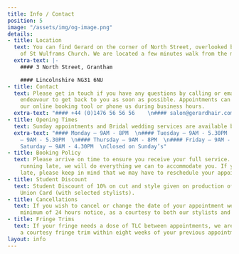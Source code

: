 ```yaml
---
title: Info / Contact
position: 5
image: "/assets/img/og-image.png"
details:
- title: Location
  text: You can find Gerard on the corner of North Street, overlooked by the spire
    of St Wulframs Church. We are located a few minutes walk from the market center.
  extra-text: |-
    #### 3 North Street, Grantham

    #### Lincolnshire NG31 6NU
- title: Contact
  text: Please get in touch if you have any questions by calling or emailing. We will
    endeavour to get back to you as soon as possible. Appointments can be made via
    our online booking tool or phone us during business hours.
  extra-text: "#### +44 (0)1476 56 56 56    \n#### salon@gerardhair.com   "
- title: Opening Times
  text: Sunday appointments and Bridal wedding services are available by request
  extra-text: "#### Monday – 9AM - 8PM  \n#### Tuesday – 9AM - 5.30PM  \n#### Wednesday
    – 9AM - 5.30PM  \n#### Thursday – 9AM - 8PM  \n#### Friday – 9AM - 7PM  \n####
    Saturday – 9AM - 4.30PM  \nClosed on Sunday’s"
- title: Booking Policy
  text: Please arrive on time to ensure you receive your full service. If you are
    running late, we will do everything we can to accommodate you. If you are excessively
    late, please keep in mind that we may have to reschedule your appointment.
- title: Student Discount
  text: Student Discount of 10% on cut and style given on production of a valid Student
    Union Card (with selected stylists).
- title: Cancellations
  text: If you wish to cancel or change the date of your appointment we require a
    minimum of 24 hours notice, as a courtesy to both our stylists and other clients.
- title: Fringe Trims
  text: If your fringe needs a dose of TLC between appointments, we are happy to offer
    a courtesy fringe trim within eight weeks of your previous appointment.
layout: info
---
```


